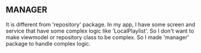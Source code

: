 ## MANAGER

It is different from 'repository' package.
In my app, I have some screen and service that have some complex logic like 'LocalPlaylist'.
So I don't want to make viewmodel or repository class to be complex.
So I made 'manager' package to handle complex logic.